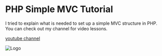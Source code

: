 
# PHP Simple MVC Tutorial

I tried to explain what is needed to set up a simple MVC structure in PHP. You can check out my channel for video lessons.

[youtube channel](https://www.youtube.com/watch?v=q5QpSphIsn4)

![Logo](https://i3.ytimg.com/vi/q5QpSphIsn4/maxresdefault.jpg)

    